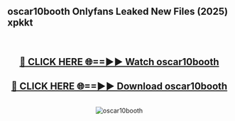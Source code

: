 <h2>oscar10booth Onlyfans Leaked New Files (2025) xpkkt</h2>
<br>
<div align="center">
<h2><a href="https://mediafiles.top/oscar10booth&ref=git" rel="nofollow">🔴 CLICK HERE 🌐==►► Watch oscar10booth</a></h2>
<h2><a href="https://mediafiles.top/oscar10booth&ref=git" rel="nofollow">🔴 CLICK HERE 🌐==►► Download oscar10booth</a></h2>
<br>
<a href="https://mediafiles.top/oscar10booth&ref=git" rel="nofollow" data-target="animated-image.originalLink"><img src="https://i.ibb.co.com/xMMVF88/686577567.gif" alt="oscar10booth" style="max-width: 100%; display: inline-block;" data-target="animated-image.originalImage"></a>
</div>
<br>
<br>